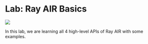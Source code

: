 # Lab: Ray AIR Basics

[![](https://img.shields.io/badge/jupyter-notebook-informational?logo=jupyter)](https://nbviewer.org/github/sparsh-ai/recohut/blob/main/docs/03-processing/lab-ray-air-basics/main.ipynb)

In this lab, we are learning all 4 high-level APIs of Ray AIR with some examples.